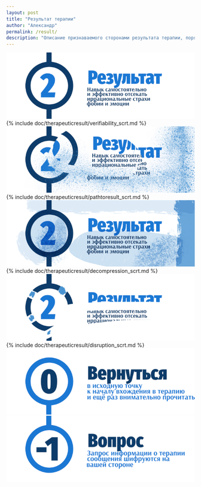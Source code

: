 ```yaml
---
layout: post
title: "Результат терапии"
author: "Александр"
permalink: /result/
description: "Описание признаваемого сторонами результата терапии, порядка достижения согласия сторонами и защиты интересов сторон от субъективной или предвзятой оценки прогресса и достигнутой цели терапии"
---
```


<a href="/verifiability/">![Признаваемый сторонами результат терапии](/_img/2.png)</a>
{% include doc/therapeuticresult/verifiability_scrt.md %}  
<a href="/pathtoresult/">![Следы от шагов на пути прохожения терапии](/_img/21.png)</a> 
{% include doc/therapeuticresult/pathtoresult_scrt.md %}   
<a href="/decompression/">![Психологическая декомпрессия на поъёме с глубины подсознания в реальную жизнь](/_img/22.png)</a>  
{% include doc/therapeuticresult/decompression_scrt.md %}  
<a href="/disruption/">![Разрыв работы с терапевтом](/_img/23.png)</a>
{% include doc/therapeuticresult/disruption_scrt.md %}  
<a href="/">![Psychotherapy for Russian-speaking IT professionals](/_img/0.png)</a>  
<a href="https://bit.ly/3yhBEb4" target=_blank>![Вопросы ответы для пациента психотерапевта](/_img/-1.png)</a>
